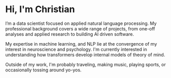 # Hi, I'm Christian

I’m a data scientist focused on applied natural language processing. My professional background covers a wide range of projects, from one-off analyses and applied research to building AI driven software.

My expertise in machine learning, and NLP lie at the convergence of my interest in neuroscience and psychology. I'm currently interested in understanding how transformers develop internal models of theory of mind.

Outside of my work, I'm probably traveling, making music, playing sports, or occasionally tossing around yo-yos.
